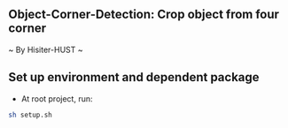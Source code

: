 ## Object-Corner-Detection: Crop object from four corner
~ By Hisiter-HUST ~

## Set up environment and dependent package 
- At root project, run:  
```bash
sh setup.sh
```

